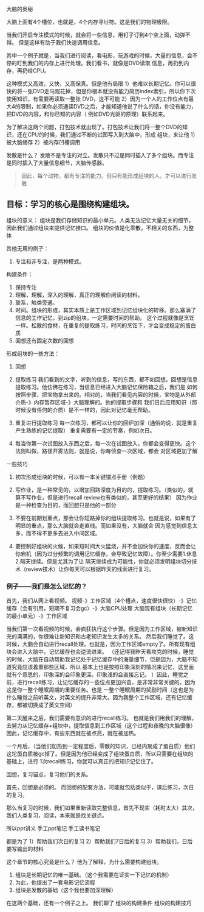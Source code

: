 大脑的奥秘

大脑上面有4个槽位，也就是，4个内存寻址符。这是我们的物理极限。

当我们开启专注模式的时候，就会将一些信息，用钉子订到4个空上面，动弹不得。
但是这样有助于我们快速调用信息。

其中一个例子就是，当我们进行阅读，看电影，玩游戏的时候，大量的信息，会不停的盯到我们的内存上进行处理。我们看书，就像是DVD读取
信息，再扔到内存，再扔给CPU。

这种模式又高效，又快，又高保真。但是他有局限
1）他难以长期记忆。你可以很快的将一张DVD走马观花掉，但是你根本就没有能力简历index索引，所以你下次使用知识，有需要再读取一整张
DVD，这不可能
2）因为一个人的工作位点有最大4的限制，如果你必须通读DVD之后，才能知道他说了什么的话，你没有能力，把DVD的内容，和你已知的内容（
例如DVD光驱的原理）联系起来。

为了解决这两个问题，打包技术就出现了。打包技术让我们将一整个DVD的知识，还在CPU的时候，我们通过不断的试图写入到大脑中，形成
组块，来让他
1）被大脑储存
2）被内存凹槽调用


发散是什么？
发散不是专注的对立。发散只不过是同时插入了多个组块。而专注是同时插入了大量信息细节，大脑传感器。
> 因此，每个动物，都有专注的能力。但只有能形成组块的人，才可以进行发散





## 目标：学习的核心是围绕构建组块。

组块的意义：
组块是我们存储知识的最小单元。人类无法记忆大量无关的细节，因此我们通过组块来提供记忆接口。
组块的价值是化零散，不相关的东西，为整体

其他无用的例子：
1. 专注和非专注，是两种模式。


构建条件：
1. 保持专注
2. 理解，理解，深入的理解，真正的理解你阅读的材料，
3. 联系，触类旁通。
4. 时间。组块的形成，其实本质上是工作区域到记忆组块化的转移。那么塞满了信息的工作记忆，到zip的组块，一定需要时间的帮助。
这个过程就像是烹饪一样。松散的食材，在重复的提取练习，时间的烹饪下，才会变成稳定的蛋白质
5. 回想还有固定次数的回想

形成组块的一些方法：

1. 回想

1. 提取练习
我们看到的文字，听到的信息，写的东西，都不如回想。回想是信息提取练习。他仿佛在练习，当信息已经进入大脑记忆保险箱之后，我们是
如何按照步骤，把宝物拿出来的。相对的，当我们看见内容的时候，宝物是从外部介质-》内存暂存区域-》大脑理解的。他的提取步骤和
我们日后应用知识（那时候没有任何的介质）是不一样的，因此对记忆毫无帮助。

2. 重复进行提取练习
每一次练习，都可以让你的回炉加深（通俗的说，就是重复产生熟练的记忆提取）
重复需要有一定的节奏，例如次日。


3. 每当你第一次试图放入东西之后，每一次在试图放入，你都会变得更快。这个法则叫做，路径开雾法则，就是说，你每侦查一次区域，都会
对区域更加了解



一些技巧
1. 初次形成组块的时候，可以有一本关键锚点手册（例题）
2. 写作业，是一种常见的，以增加回路深度为目的的，提取练习。（类似的，就算不写作业，但是进行recall review也有类似的，甚至更好的结果）
因为作业是一种检查为目的，而回想只是他的一部分
2. 不要在前期划重点，那会让你短路掉你的组块提取练习。也就是说，如果有了明显的重点，那么大脑就会走直线。而如果没有，大脑就会
因为感觉到信息太多，而不得不更多去进入中间区域。

4. 要控制好组块的火候，如果短时间大火猛烧，并不会加快你的速度，反而会让你宕机（因为过分频繁的调用记忆缓存，会导致记忆故障）。你至少需要1.休息 2.隔天继续。但是尤其为了让
隔天继续成为可能性，你就必须发明组块切分技术（review技术）让你每天可以根据昨天的线索进行复习。

### 例子——我们是怎么记忆的？
首先，我们从网上看视频。
视频-》工作区域（4个槽点，速度很快很快）-》记忆缓存（会有引用，短期不复习会gc）-》大脑CPU处理
大脑现有组块（长期记忆的最小单元）-》工作区域

当我们第一次看视频的时候，会疯狂执行这个步骤。但是因为工作区域，被新知识充的满满的，你很难让新知识和古老知识发生太多的关系。
然后我们睡觉了。这时候，大脑会自动进行recall处理。也就是，因为工作区域empty了。所有现有组块会进入大脑中，记忆缓存也会逆流进来。
（还记得我昨天看攻克的时候，睡觉的时候，大脑在自动帮助我记忆处于记忆缓存中的海量细节，但是因为，大脑不知道究竟应该着重那些区域，所以
基本上也是按照印象深刻的情况来记忆，这里面就有个意思的，印象深的会印象更深。印象浅的会直接忘记。
）因此，睡觉之前，进行recall练习，让记忆缓存的一些位点更加兴奋，是非常非常关键的。因为这是你一整个睡眠周期的重要任务。也是
一整个睡眠周期的奖励时间（这也是为什么睡觉之前听英文，对英文的提升非常大。因为我整个工作区域，还有记忆缓存，都被切换成了英文空间）

第二天醒来之后，我们需要有意识的进行recall练习。
也就是我们用我们的理解，去努力从记忆缓存+组块中，提取信息到工作区域（这个过程和夜晚的大脑很像）
因此，记忆缓存中，有些东西就在被点亮，就在被加热。

一个月后，（当他们加热到一定程度后，零散的知识，已经内聚成了蛋白质）他们这坨蛋白质被gc掉了。但是因为他已经变成了组块蛋白质，所以只需要在组块的基础上，进行
1次recall练习，你就可以真正的把知识记忆住了。


回想，复习锚点，复习他们的关系。

首先，回想是必须的。
而回想的配套方法，可能就包括类似于，课后练习，次日的复习。

那么当复习的时候，我们如果重新读取完整信息，首先不现实（耗时太大）其次，
我们人类复习，阅读，本来就是找关键点。

所以ppt讲义
手工ppt笔记
手工读书笔记

都是为了
1）帮助我们次日的复习
2）帮助我们7日后的复习
3）帮助我们，日后要写输出的材料


这个章节的核心究竟是什么？
他为了解释，为什么需要构建组块。
1. 组块是长期记忆的唯一基础。（这个我需要在证实一下记忆的机制）
2. 为此，他提出了一套电影记忆流程
2. 组块是发散的基础（这个我也要加深理解）

在这两个基础，还有一个例子之上。
我们聊了
组块的构建条件
组块的构建技巧







